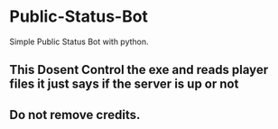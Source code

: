 # Public-Status-Bot
Simple Public Status Bot with python.
## This Dosent Control the exe and reads player files it just says if the server is up or not
## Do not remove credits.
